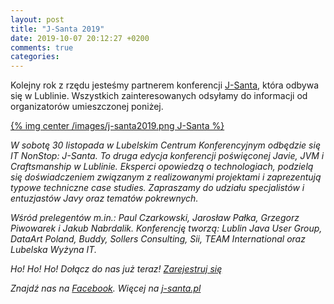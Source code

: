 ```yaml
---
layout: post
title: "J-Santa 2019"
date: 2019-10-07 20:12:27 +0200
comments: true
categories: 
---
```


Kolejny rok z rzędu jesteśmy partnerem konferencji <a href="https://j-santa.pl/" target="_blank">J-Santa</a>, która odbywa się w Lublinie. Wszystkich zainteresowanych odsyłamy do informacji od organizatorów umieszczonej poniżej.

[{% img center /images/j-santa2019.png J-Santa %}](https://j-santa.pl/)

<i>
W sobotę 30 listopada w Lubelskim Centrum Konferencyjnym odbędzie się IT NonStop: J-Santa. To druga edycja konferencji poświęconej Javie, JVM i Craftsmanship w Lublinie. Eksperci opowiedzą o technologiach, podzielą się doświadczeniem związanym z realizowanymi projektami i zaprezentują typowe techniczne case studies. Zapraszamy do udziału specjalistów i entuzjastów Javy oraz tematów pokrewnych.

Wśród prelegentów m.in.: Paul Czarkowski, Jarosław Pałka, Grzegorz Piwowarek i Jakub Nabrdalik. Konferencję tworzą: Lublin Java User Group, DataArt Poland, Buddy, Sollers Consulting, Sii, TEAM International oraz Lubelska Wyżyna IT.

Ho! Ho! Ho! Dołącz do nas już teraz! <a href="https://evenea.pl/event/jsanta2019/" target="_blank">Zarejestruj się</a>

Znajdź nas na <a href="https://www.facebook.com/jsantalublin" target="_blank">Facebook</a>. Więcej na <a href="https://j-santa.pl/" target="_blank">j-santa.pl</a>
<i>
